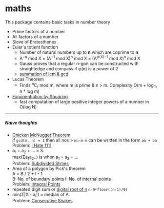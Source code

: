 # maths
This package contains basic tasks in number theory
* Prime factors of a number
* All factors of a number
* Sieve of Eratosthenes
* Euler's totient function
    * Number of natural numbers up to **n** which are coprime to **n**
    * A<sup>−n</sup> mod X = (A<sup>−1</sup> mod X)<sup>n</sup> mod X = (A<sup>φ(X)−1</sup> mod X)<sup>n</sup> mod X
    * Gauss proves that a regular n-gon can be constructed with straightedge and compass if φ(n) is a power of 2
    * [summation of lcm & gcd](http://math.stackexchange.com/questions/761670/how-to-find-this-lcm-sum-function-textlcm1-n-textlcm2-n-cdots-t)
* Lucas Theorem
   * Finds <sup>n</sup>C<sub>r</sub> mod m, where m is prime & n > m. Complexity O(m + log<sub>m</sub> n * log m)
* [Exponentiation by Squaring](https://en.wikipedia.org/wiki/Exponentiation_by_squaring#Example_implementations)
   * fast computation of large positive integer powers of a number in O(log N)

---
##### Naive thoughts
* [Chicken McNugget Theorem](https://artofproblemsolving.com/wiki/index.php/Chicken_McNugget_Theorem)
   <br>if <code>gcd(m, n) = 1</code> then all nos > <code>mn-m-n</code> can be written in the form <code>am + bn</code>
   <br>Problem: [I Hate 1111](https://codeforces.com/contest/1526/problem/B)
* a<sub>1</sub> + a<sub>2</sub> + ... = S. 
  <br/>max(Σa<sub>1</sub>a<sub>2</sub>..) is when a<sub>1</sub> = a<sub>2</sub> = ...
  <br/> Problem: [Subdivided Slimes](https://community.topcoder.com/stat?c=problem_statement&pm=14059)
* Area of a polygon by Pick's theorem <br>
   A = B / 2 + I - 1 <br>
   B: No. of boundary points     I: No. of internal points <br>
   Problem: [Integral Points](https://www.hackerrank.com/contests/infinitum13/challenges/integral-points)
* repeated digit sum or [digital root of n](https://oeis.org/A010888) <code>n-9*floor((n-1)/9)</code>
* min(Σ|X - a<sub>i</sub>|) = median of A.
  <br>Problem: [Consecutive Snakes](https://www.codechef.com/problems/CONSESNK)
